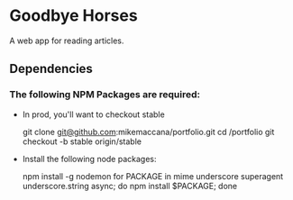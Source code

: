 # Goodbye Horses

A web app for reading articles.

## Dependencies

### The following NPM Packages are required:

 - In prod, you'll want to checkout stable
 
	git clone git@github.com:mikemaccana/portfolio.git
	cd /portfolio
	git checkout -b stable origin/stable

 - Install the following node packages:
 	
	npm install -g nodemon
	for PACKAGE in mime underscore superagent underscore.string async; do npm install $PACKAGE; done 
	
 	